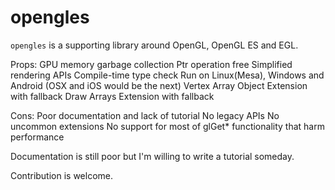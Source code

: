 opengles
========

`opengles` is a supporting library around OpenGL, OpenGL ES and EGL.

Props:
  GPU memory garbage collection
  Ptr operation free
  Simplified rendering APIs
  Compile-time type check
  Run on Linux(Mesa), Windows and Android (OSX and iOS would be the next)
  Vertex Array Object Extension with fallback
  Draw Arrays Extension with fallback

Cons:
  Poor documentation and lack of tutorial
  No legacy APIs
  No uncommon extensions
  No support for most of glGet* functionality that harm performance

Documentation is still poor but I'm willing to write a tutorial someday.

Contribution is welcome.

